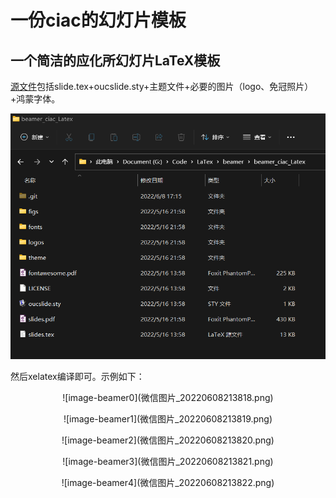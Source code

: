 # 一份ciac的幻灯片模板


## 一个简洁的应化所幻灯片LaTeX模板

[源文件](https://github.com/Masterlvov/ciac_beamer)包括slide.tex+oucslide.sty+主题文件+必要的图片（logo、免冠照片）+鸿蒙字体。

![image-beamer](文件包含.png)

然后xelatex编译即可。示例如下：

<center><p>![image-beamer0](微信图片_20220608213818.png)</p></center>

<center><p>![image-beamer1](微信图片_20220608213819.png)</p></center>

<center><p>![image-beamer2](微信图片_20220608213820.png)</p></center>

<center><p>![image-beamer3](微信图片_20220608213821.png)</p></center>

<center><p>![image-beamer4](微信图片_20220608213822.png)</p></center>

<!--more-->


